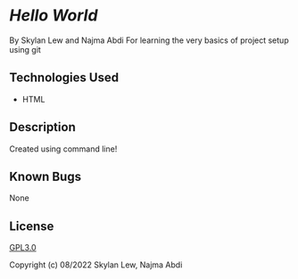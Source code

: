 # *Hello World*

By Skylan Lew and Najma Abdi
For learning the very basics of project setup using git

## Technologies Used
* HTML


## Description
Created using command line!

## Known Bugs
None

## License
[GPL3.0](https://choosealicense.com/licenses/gpl-3.0/)

Copyright (c) 08/2022 Skylan Lew, Najma Abdi
